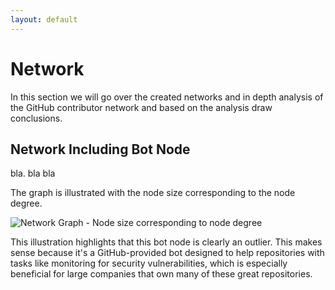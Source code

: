 ```yaml
---
layout: default
---
```


# Network

In this section we will go over the created networks and in depth analysis of the GitHub contributor network and based on the analysis draw conclusions.

## Network Including Bot Node

bla. bla bla

The graph is illustrated with the node size corresponding to the node degree. 

![Network Graph - Node size corresponding to node degree](CSS_Group_4/docs/assets/images/Graph_size.png)

This illustration highlights that this bot node is clearly an outlier. This makes sense because it's a GitHub-provided bot designed to help repositories with tasks like monitoring for security vulnerabilities, which is especially beneficial for large companies that own many of these great repositories.
